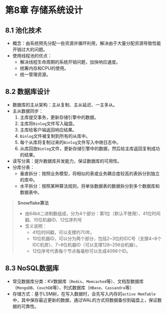 # 第8章 存储系统设计

## 8.1 池化技术

- 概念：由系统预先分配一些资源并循环利用，解决由于大量分配资源导致性能开销过大的问题。
- 使用线程池的优点：
    - 解决线程生命周期的系统开销问题，加快响应速度。
    - 统筹内存和CPU的使用。
    - 统一管理资源。

## 8.2 数据库设计

- 数据库的主从架构：主从复制、主从延迟、一主多从。
- 主从数据同步：
    1. 主库提交事务，更新存储引擎中的数据。
    2. 主库将`Binlog`文件写入磁盘。
    3. 主库给客户端返回响应结果。
    4. `Binlog`文件被复制到所有的从库中。
    5. 每个从库将复制过来的`Binlog`文件写入中继日志中。
    6. 从库回放`Binlog`文件，更新存储引擎中的数据，然后给主库返回复制成功的结果。
- 读写分离：提升数据库并发能力，保证数据库的可用性。
- 分库分表：
    - 垂直拆分：按照业务模型，将相似的表或业务耦合度较高的表拆分到独立的库中。
    - 水平拆分：按照某种算法规则，将单张数据表的数据拆分到多个数据库和数据表中。
    
> **Snowflake算法**  
> - 由64bit二进制数组成，分为4个部分：第1位（默认不使用）、41位时间戳、10位机器ID、12位序列号 
> - 含义说明：
>   - 41位时间戳，可以支撑约70年。
>   - 10位机器ID，可以分为两个部分，包括2\~3位的IDC号（支撑4\~8个IDC机房）、7\~8位机器ID（可以支撑128\~256台机器）。
>   - 12位序号代表每个节点每毫秒可以生成4096个ID。

## 8.3 NoSQL数据库

- 常见数据库分类：KV数据库（`Redis`、`Memcached`等）、文档型数据库（`MongoDB`、`CouchDB`等）、列式数据库（`HBase`、`Cassandra`等）
- 存储方式：基于LSM树，在写入数据时，会先写入内存的`active MemTable`中，其中保存最近更新的数据，通过WAL的方式将数据备份到磁盘上，保证数据的可靠性。

